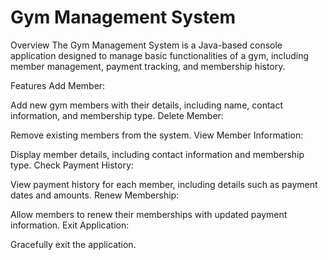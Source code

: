 <h1>Gym Management System</h1>
Overview
The Gym Management System is a Java-based console application designed to manage basic functionalities of a gym, including member management, payment tracking, and membership history.

Features
Add Member:

Add new gym members with their details, including name, contact information, and membership type.
Delete Member:

Remove existing members from the system.
View Member Information:

Display member details, including contact information and membership type.
Check Payment History:

View payment history for each member, including details such as payment dates and amounts.
Renew Membership:

Allow members to renew their memberships with updated payment information.
Exit Application:

Gracefully exit the application.
